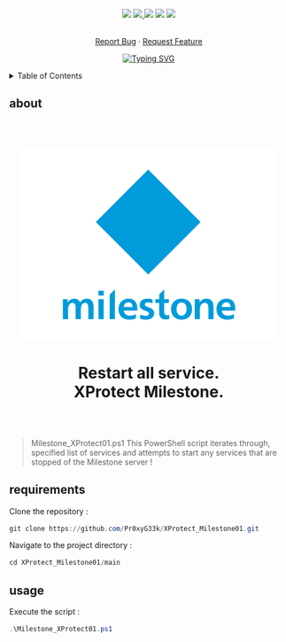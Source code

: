 <!--   my-icons -->
<p align="center">
</a>
    <a href="https://github.com/Pr0xyG33k/Milestone_XProtect/"><img src="https://img.shields.io/badge/status-writing-yellowgreen.svg?style=for-the-badge"></a>
    <a href="https://github.com/Pr0xyG33k/Milestone_XProtect/graphs/contributors"><img src="https://img.shields.io/github/contributors/Pr0xyG33k/Milestone_XProtect?style=for-the-badge">
    <a href="https://github.com/Pr0xyG33k/Milestone_XProtect/stargazers"><img src="https://img.shields.io/github/stars/Pr0xyG33k/Milestone_XProtect?style=for-the-badge"></a>
    <a href="https://github.com/Pr0xyG33k/Milestone_XProtect/network/members"><img src="https://img.shields.io/github/forks/Pr0xyG33k/Milestone_XProtect.svg?style=for-the-badge"></a>
    <a href="https://github.com/Pr0xyG33k/Milestone_XProtect/issues"><img src="https://img.shields.io/github/issues/Pr0xyG33k/Milestone_XProtect.svg?style=for-the-badge"></a>
</p>

<!-- PROJECT LOGO -->
  <p align="center">
    <br />
    <a href="https://github.com/Pr0xyG33k/Milestone_XProtect/issues">Report Bug</a>
    ·
    <a href="https://github.com/Pr0xyG33k/Milestone_XProtect/pulls">Request Feature</a>
  </p>
</div>

<!--   my-ticker -->
<p align="center">
<a href="https://git.io/typing-svg"><img src="https://readme-typing-svg.demolab.com?font=Fira+Code&pause=1000&width=550&height=100&lines=Welcome+to+my+Project+Milestone_XProtect01+!" alt="Typing SVG" /></a>
</p>

<!-- TABLE OF CONTENTS -->
<details>
  <summary>Table of Contents</summary>
  <ol>
    <li><a href="#about">about</a></li>
    <li><a href="#requirements">requirements</a></li>
    <li><a href="#usage">usage</a></li>
  </ol>
</details>

<!-- ABOUT -->
<h2>about</h2>
<div align="center">
 <br>
 
 <br>
</div>
<div align="center">
  <br>
  <img src="tmp/Milestone_logo.png">
   <h1>
   Restart all service.<br />
                XProtect Milestone.
  </h1>
  <br><br>
</div>

> Milestone_XProtect01.ps1 This PowerShell script iterates through, specified list of services and attempts to start any services that are stopped of the Milestone server !

<!-- REQUIREMENTS -->
<h2>requirements</h2>

Clone the repository :
```powershell
git clone https://github.com/Pr0xyG33k/XProtect_Milestone01.git
```

Navigate to the project directory :
```python
cd XProtect_Milestone01/main
```

<!-- USAGE -->
<h2>usage</h2>

Execute the script :
```powershell
.\Milestone_XProtect01.ps1
```
